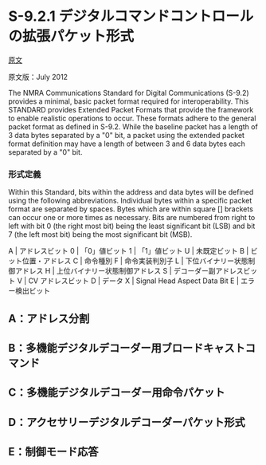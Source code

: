 # S-9.2.1 デジタルコマンドコントロールの拡張パケット形式

[原文](https://www.nmra.org/sites/default/files/s-9.2.1_2012_07.pdf)

原文版：July 2012

The NMRA Communications Standard for Digital Communications (S-9.2) provides a minimal, basic packet format required for interoperability. This STANDARD provides Extended Packet Formats that provide the framework to enable realistic operations to occur. These formats adhere to the general packet format as defined in S-9.2. While the baseline packet has a length of 3 data bytes separated by a "0" bit, a packet using the extended packet format definition may have a length of between 3 and 6 data bytes each separated by a "0" bit.

### 形式定義

Within this Standard, bits within the address and data bytes will be defined using the following abbreviations. Individual bytes within a specific packet format are separated by spaces. Bytes which are within square [] brackets can occur one or more times as necessary. Bits are numbered from right to left with bit 0 (the right most bit) being the least significant bit (LSB) and bit 7 (the left most bit) being the most significant bit (MSB).

A | アドレスビット
0 | 「0」値ビット
1 | 「1」値ビット
U | 未既定ビット
B | ビット位置・アドレス
C | 命令種別
F | 命令実装判別子
L | 下位バイナリー状態制御アドレス
H | 上位バイナリー状態制御アドレス
S | デコーダー副アドレスビット
V | CV アドレスビット
D | データ
X | Signal Head Aspect Data Bit
E | エラー検出ビット

## A：アドレス分割


## B：多機能デジタルデコーダー用ブロードキャストコマンド


## C：多機能デジタルデコーダー用命令パケット


## D：アクセサリーデジタルデコーダーパケット形式


## E：制御モード応答
